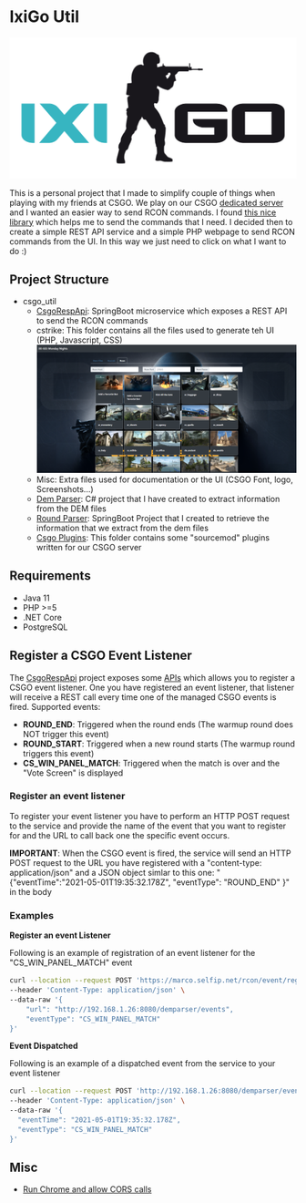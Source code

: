 # IxiGo Util

![Rcon UI](./misc/pictures/ixigo-logo.png)

This is a personal project that I made to simplify couple of things when playing with my friends at CSGO. We play on our CSGO [dedicated server](https://github.com/marcosolina/csgo_server) and I wanted an easier way to send RCON commands. I found [this nice library](https://github.com/Kronos666/rkon-core) which helps me to send the commands that I need. I decided then to create a simple REST API service and a simple PHP webpage to send RCON commands from the UI. In this way we just need to click on what I want to do :)

## Project Structure

- csgo_util
  - [CsgoRespApi](https://github.com/marcosolina/csgo_util/tree/main/CsgoRestApi): SpringBoot microservice which exposes a REST API to send the RCON commands
  - cstrike: This folder contains all the files used to generate teh UI (PHP, Javascript, CSS)
  ![Rcon UI](./misc/pictures/rconui.png)
  - Misc: Extra files used for documentation or the UI (CSGO Font, logo, Screenshots...)
  - [Dem Parser](https://github.com/marcosolina/csgo_util/tree/main/DemParser): C# project that I have created to extract information from the DEM files
  - [Round Parser](https://github.com/marcosolina/csgo_util/tree/main/RoundParser): SpringBoot Project that I created to retrieve the information that we extract from the dem files
  - [Csgo Plugins](https://github.com/marcosolina/csgo_util/tree/main/CsgoPlugins): This folder contains some "sourcemod" plugins written for our CSGO server

## Requirements

- Java 11
- PHP >=5
- .NET Core
- PostgreSQL

## Register a CSGO Event Listener

The [CsgoRespApi](https://github.com/marcosolina/csgo_util/tree/main/CsgoRestApi) project exposes some [APIs](https://marco.selfip.net/rcon/swagger-ui.html#/events) which allows you to register a CSGO event listener. One you have registered an event listener, that listener will receive a REST call every time one of the managed CSGO events is fired.
Supported events:

- **ROUND_END**: Triggered when the round ends (The warmup round does NOT trigger this event)
- **ROUND_START**: Triggered when a new round starts (The warmup round triggers this event)
- **CS_WIN_PANEL_MATCH**: Triggered when the match is over and the "Vote Screen" is displayed

### Register an event listener

To register your event listener you have to perform an HTTP POST request to the service and provide the name of the event that you want to register for and the URL to call back one the specific event occurs.

**IMPORTANT**: When the CSGO event is fired, the service will send an HTTP POST request to the URL you have registered with a "content-type: application/json" and a JSON object simlar to this one: "{"eventTime":"2021-05-01T19:35:32.178Z", "eventType": "ROUND_END" }" in the body

### **Examples**

**Register an event Listener**

Following is an example of registration of an event listener for the "CS_WIN_PANEL_MATCH" event

~~~~bash
curl --location --request POST 'https://marco.selfip.net/rcon/event/register' \
--header 'Content-Type: application/json' \
--data-raw '{
    "url": "http://192.168.1.26:8080/demparser/events",
    "eventType": "CS_WIN_PANEL_MATCH"
}'
~~~~

**Event Dispatched**

Following is an example of a dispatched event from the service to your event listener

~~~~bash
curl --location --request POST 'http://192.168.1.26:8080/demparser/events' \
--header 'Content-Type: application/json' \
--data-raw '{
  "eventTime": "2021-05-01T19:35:32.178Z",
  "eventType": "CS_WIN_PANEL_MATCH"
}'
~~~~

## Misc

- [Run Chrome and allow CORS calls](https://stackoverflow.com/questions/3102819/disable-same-origin-policy-in-chrome)
